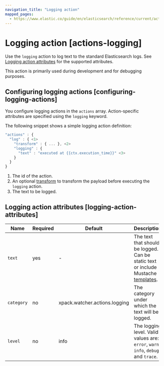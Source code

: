 ```yaml
---
navigation_title: "Logging action"
mapped_pages:
  - https://www.elastic.co/guide/en/elasticsearch/reference/current/actions-logging.html
---
```


# Logging action [actions-logging]

Use the `logging` action to log text to the standard Elasticsearch logs. See [Logging action attributes](#logging-action-attributes) for the supported attributes.

This action is primarily used during development and for debugging purposes.

## Configuring logging actions [configuring-logging-actions]

You configure logging actions in the `actions` array. Action-specific attributes are specified using the `logging` keyword.

The following snippet shows a simple logging action definition:

```js
"actions" : {
  "log" : { <1>
    "transform" : { ... }, <2>
    "logging" : {
      "text" : "executed at {{ctx.execution_time}}" <3>
    }
  }
}
```

1. The id of the action.
2. An optional [transform](transform.md) to transform the payload before executing the `logging` action.
3. The text to be logged.

## Logging action attributes [logging-action-attributes]

| Name | Required | Default | Description |
| --- | --- | --- | --- |
| `text` | yes | - | The text that should be logged. Can be static text or                                                          include Mustache [templates](how-watcher-works.md#templates). |
| `category` | no | xpack.watcher.actions.logging | The category under which the text will be logged. |
| `level` | no | info | The logging level. Valid values are: `error`, `warn`,                                                          `info`, `debug` and `trace`. |

